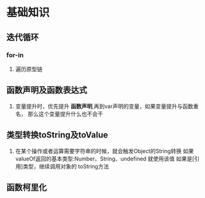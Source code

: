 # 基础知识

## 迭代循环

### for-in

1. 遍历原型链

## 函数声明及函数表达式

1. 变量提升时，优先提升 **函数声明**,再到var声明的变量，如果变量提升与函数重名，
   那么这个变量提升什么也不会干

## 类型转换toString及toValue

1. 在某个操作或者运算需要字符串的时候，就会触发Object的String转换
   如果valueOf返回的基本类型:Number、String、undefined 就使用该值
   如果是[引用]类型，继续调用对象的 toString方法


## 函数柯里化